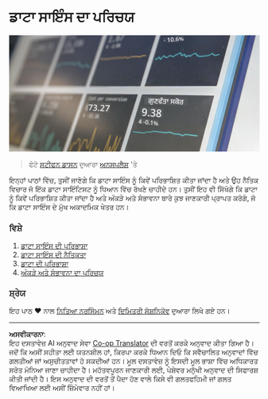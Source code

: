 <!--
CO_OP_TRANSLATOR_METADATA:
{
  "original_hash": "696a8474a01054281704cbfb09148949",
  "translation_date": "2025-08-27T17:02:23+00:00",
  "source_file": "1-Introduction/README.md",
  "language_code": "pa"
}
-->
# ਡਾਟਾ ਸਾਇੰਸ ਦਾ ਪਰਿਚਯ

![ਡਾਟਾ ਦੀ ਕਾਰਵਾਈ](../../../translated_images/data.48e22bb7617d8d92188afbc4c48effb920ba79f5cebdc0652cd9f34bbbd90c18.pa.jpg)
> ਫੋਟੋ <a href="https://unsplash.com/@dawson2406?utm_source=unsplash&utm_medium=referral&utm_content=creditCopyText">ਸਟੀਫਨ ਡਾਸਨ</a> ਦੁਆਰਾ <a href="https://unsplash.com/s/photos/data?utm_source=unsplash&utm_medium=referral&utm_content=creditCopyText">ਅਨਸਪਲੈਸ਼</a> 'ਤੇ
  
ਇਨ੍ਹਾਂ ਪਾਠਾਂ ਵਿੱਚ, ਤੁਸੀਂ ਜਾਣੋਗੇ ਕਿ ਡਾਟਾ ਸਾਇੰਸ ਨੂੰ ਕਿਵੇਂ ਪਰਿਭਾਸ਼ਿਤ ਕੀਤਾ ਜਾਂਦਾ ਹੈ ਅਤੇ ਉਹ ਨੈਤਿਕ ਵਿਚਾਰ ਜੋ ਇੱਕ ਡਾਟਾ ਸਾਇੰਟਿਸਟ ਨੂੰ ਧਿਆਨ ਵਿੱਚ ਰੱਖਣੇ ਚਾਹੀਦੇ ਹਨ। ਤੁਸੀਂ ਇਹ ਵੀ ਸਿੱਖੋਗੇ ਕਿ ਡਾਟਾ ਨੂੰ ਕਿਵੇਂ ਪਰਿਭਾਸ਼ਿਤ ਕੀਤਾ ਜਾਂਦਾ ਹੈ ਅਤੇ ਅੰਕੜੇ ਅਤੇ ਸੰਭਾਵਨਾ ਬਾਰੇ ਕੁਝ ਜਾਣਕਾਰੀ ਪ੍ਰਾਪਤ ਕਰੋਗੇ, ਜੋ ਕਿ ਡਾਟਾ ਸਾਇੰਸ ਦੇ ਮੁੱਖ ਅਕਾਦਮਿਕ ਖੇਤਰ ਹਨ।

### ਵਿਸ਼ੇ

1. [ਡਾਟਾ ਸਾਇੰਸ ਦੀ ਪਰਿਭਾਸ਼ਾ](01-defining-data-science/README.md)
2. [ਡਾਟਾ ਸਾਇੰਸ ਦੀ ਨੈਤਿਕਤਾ](02-ethics/README.md)
3. [ਡਾਟਾ ਦੀ ਪਰਿਭਾਸ਼ਾ](03-defining-data/README.md)
4. [ਅੰਕੜੇ ਅਤੇ ਸੰਭਾਵਨਾ ਦਾ ਪਰਿਚਯ](04-stats-and-probability/README.md)

### ਸ਼੍ਰੇਯ

ਇਹ ਪਾਠ ❤️ ਨਾਲ [ਨਿਤਿਆ ਨਰਸਿੰਮਨ](https://twitter.com/nitya) ਅਤੇ [ਦਿਮਿਤਰੀ ਸੋਸ਼ਨਿਕੋਵ](https://twitter.com/shwars) ਦੁਆਰਾ ਲਿਖੇ ਗਏ ਹਨ।

---

**ਅਸਵੀਕਾਰਨਾ**:  
ਇਹ ਦਸਤਾਵੇਜ਼ AI ਅਨੁਵਾਦ ਸੇਵਾ [Co-op Translator](https://github.com/Azure/co-op-translator) ਦੀ ਵਰਤੋਂ ਕਰਕੇ ਅਨੁਵਾਦ ਕੀਤਾ ਗਿਆ ਹੈ। ਜਦੋਂ ਕਿ ਅਸੀਂ ਸਹੀਤਾ ਲਈ ਯਤਨਸ਼ੀਲ ਹਾਂ, ਕਿਰਪਾ ਕਰਕੇ ਧਿਆਨ ਦਿਓ ਕਿ ਸਵੈਚਾਲਿਤ ਅਨੁਵਾਦਾਂ ਵਿੱਚ ਗਲਤੀਆਂ ਜਾਂ ਅਸੁਚੀਤਤਾਵਾਂ ਹੋ ਸਕਦੀਆਂ ਹਨ। ਮੂਲ ਦਸਤਾਵੇਜ਼ ਨੂੰ ਇਸਦੀ ਮੂਲ ਭਾਸ਼ਾ ਵਿੱਚ ਅਧਿਕਾਰਤ ਸਰੋਤ ਮੰਨਿਆ ਜਾਣਾ ਚਾਹੀਦਾ ਹੈ। ਮਹੱਤਵਪੂਰਨ ਜਾਣਕਾਰੀ ਲਈ, ਪੇਸ਼ੇਵਰ ਮਨੁੱਖੀ ਅਨੁਵਾਦ ਦੀ ਸਿਫਾਰਸ਼ ਕੀਤੀ ਜਾਂਦੀ ਹੈ। ਇਸ ਅਨੁਵਾਦ ਦੀ ਵਰਤੋਂ ਤੋਂ ਪੈਦਾ ਹੋਣ ਵਾਲੇ ਕਿਸੇ ਵੀ ਗਲਤਫਹਿਮੀ ਜਾਂ ਗਲਤ ਵਿਆਖਿਆ ਲਈ ਅਸੀਂ ਜ਼ਿੰਮੇਵਾਰ ਨਹੀਂ ਹਾਂ।